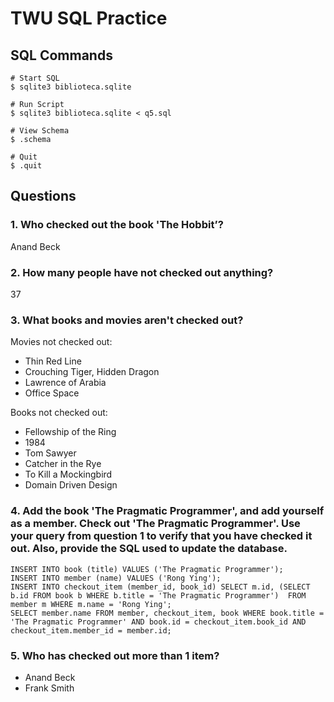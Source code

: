 # TWU SQL Practice

## SQL Commands 
```
# Start SQL
$ sqlite3 biblioteca.sqlite

# Run Script
$ sqlite3 biblioteca.sqlite < q5.sql

# View Schema
$ .schema

# Quit
$ .quit
```


## Questions

### 1. Who checked out the book 'The Hobbit’?
Anand Beck

### 2. How many people have not checked out anything?
37

### 3. What books and movies aren't checked out?
Movies not checked out:
- Thin Red Line
- Crouching Tiger, Hidden Dragon
- Lawrence of Arabia
- Office Space

Books not checked out:
- Fellowship of the Ring
- 1984
- Tom Sawyer
- Catcher in the Rye
- To Kill a Mockingbird
- Domain Driven Design

### 4. Add the book 'The Pragmatic Programmer', and add yourself as a member. Check out 'The Pragmatic Programmer'. Use your query from question 1 to verify that you have checked it out. Also, provide the SQL used to update the database.

```
INSERT INTO book (title) VALUES ('The Pragmatic Programmer');
INSERT INTO member (name) VALUES ('Rong Ying');
INSERT INTO checkout_item (member_id, book_id) SELECT m.id, (SELECT b.id FROM book b WHERE b.title = 'The Pragmatic Programmer')  FROM member m WHERE m.name = 'Rong Ying';
SELECT member.name FROM member, checkout_item, book WHERE book.title = 'The Pragmatic Programmer' AND book.id = checkout_item.book_id AND checkout_item.member_id = member.id;
```

### 5. Who has checked out more than 1 item?
- Anand Beck
- Frank Smith
